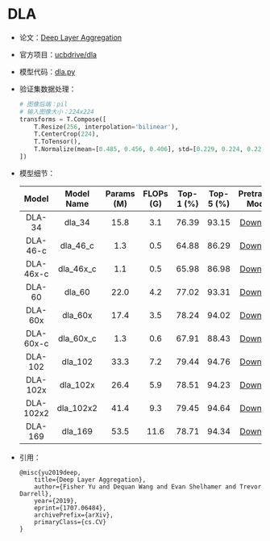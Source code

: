 # DLA
* 论文：[Deep Layer Aggregation](https://arxiv.org/abs/1707.06484)
* 官方项目：[ucbdrive/dla](https://github.com/ucbdrive/dla)
* 模型代码：[dla.py](../../../ppim/models/dla.py)
* 验证集数据处理：

    ```python
    # 图像后端：pil
    # 输入图像大小：224x224
    transforms = T.Compose([
        T.Resize(256, interpolation='bilinear'),
        T.CenterCrop(224),
        T.ToTensor(),
        T.Normalize(mean=[0.485, 0.456, 0.406], std=[0.229, 0.224, 0.225])
    ])
    ```

* 模型细节：

    |         Model         |       Model Name      | Params (M) | FLOPs (G) | Top-1 (%) | Top-5 (%) |   Pretrained Model    |
    |:---------------------:|:---------------------:|:----------:|:---------:|:---------:|:---------:|:---------------------:|
    | DLA-34                | dla_34                | 15.8       | 3.1       | 76.39     |   93.15   | [Download][dla_34]    |
    | DLA-46-c              | dla_46_c              | 1.3        | 0.5       | 64.88     |   86.29   | [Download][dla_46_c]  |
    | DLA-46x-c             | dla_46x_c             | 1.1        | 0.5       | 65.98     |   86.98   | [Download][dla_46x_c] |
    | DLA-60                | dla_60                | 22.0       | 4.2       | 77.02     |   93.31   | [Download][dla_60]    |
    | DLA-60x               | dla_60x               | 17.4       | 3.5       | 78.24     |   94.02   | [Download][dla_60x]   |
    | DLA-60x-c             | dla_60x_c             | 1.3        | 0.6       | 67.91     |   88.43   | [Download][dla_60x_c] |
    | DLA-102               | dla_102               | 33.3       | 7.2       | 79.44     |   94.76   | [Download][dla_102]   |
    | DLA-102x              | dla_102x              | 26.4       | 5.9       | 78.51     |   94.23   | [Download][dla_102x]  |
    | DLA-102x2             | dla_102x2             | 41.4       | 9.3       | 79.45     |   94.64   | [Download][dla_102x2] |
    | DLA-169               | dla_169               | 53.5       | 11.6      | 78.71     |   94.34   | [Download][dla_169]   |


[dla_34]:https://bj.bcebos.com/v1/ai-studio-online/a4e08c790f0247c8ab44cfa9ec6264720a3fab64b51d4ee88d0e7d3511e6348a?responseContentDisposition=attachment%3B%20filename%3Ddla34%2Btricks.pdparams
[dla_46_c]:https://bj.bcebos.com/v1/ai-studio-online/245e16ae6b284b368798a6f8e3cf068e55eea96e22724ec5bff8d146c64da990?responseContentDisposition=attachment%3B%20filename%3Ddla46_c.pdparams
[dla_46x_c]:https://bj.bcebos.com/v1/ai-studio-online/b295201d245247fb8cd601b60919cabf5df51a8997d04380bd07eac71e4152dd?responseContentDisposition=attachment%3B%20filename%3Ddla46x_c.pdparams
[dla_60]:https://bj.bcebos.com/v1/ai-studio-online/e545d431a9f84bb4aecd2c75e34e6169503be2d2e8d246cb9cff393559409f7b?responseContentDisposition=attachment%3B%20filename%3Ddla60.pdparams
[dla_60x]:https://bj.bcebos.com/v1/ai-studio-online/a07ea1cec75a460ebf6dcace4ab0c8c28e923af88dd74573baaaa6db8738168d?responseContentDisposition=attachment%3B%20filename%3Ddla60x.pdparams
[dla_60x_c]:https://bj.bcebos.com/v1/ai-studio-online/0c15f589fa524d1dbe753afe2619f2fe33773c0ca6db4966a3ab8f755fca3c98?responseContentDisposition=attachment%3B%20filename%3Ddla60x_c.pdparams
[dla_102]:https://bj.bcebos.com/v1/ai-studio-online/288ca91946d04df891750eed67b3070ec38a29e9a7b24eff90c0e397d3b82c7f?responseContentDisposition=attachment%3B%20filename%3Ddla102%2Btricks.pdparams
[dla_102x]:https://bj.bcebos.com/v1/ai-studio-online/0653e6aae7594e2a8de94728f6656c375557f7960a8949a1926eb017e978c477?responseContentDisposition=attachment%3B%20filename%3Ddla102x.pdparams
[dla_102x2]:https://bj.bcebos.com/v1/ai-studio-online/80cd37d877974ad18d1ccefdae2a5c2cce1cba2831544deeaea1fa672343cc17?responseContentDisposition=attachment%3B%20filename%3Ddla102x2.pdparams
[dla_169]:https://bj.bcebos.com/v1/ai-studio-online/f299fab9020344d4aee7ccf3a79e98858494e0536bca4703a5f5152747395cca?responseContentDisposition=attachment%3B%20filename%3Ddla169.pdparams


* 引用：

    ```
    @misc{yu2019deep,
        title={Deep Layer Aggregation}, 
        author={Fisher Yu and Dequan Wang and Evan Shelhamer and Trevor Darrell},
        year={2019},
        eprint={1707.06484},
        archivePrefix={arXiv},
        primaryClass={cs.CV}
    }
    ```
